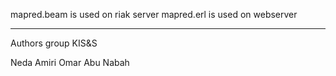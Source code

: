 
mapred.beam is used on riak server 
mapred.erl is used on webserver

----------
Authors group KIS&S

  Neda Amiri
  Omar Abu Nabah


